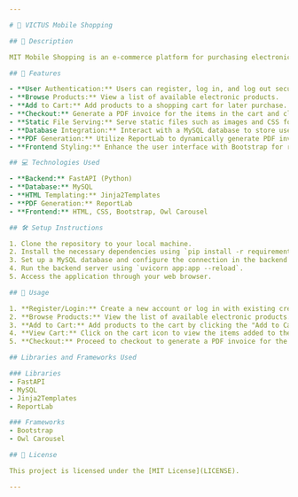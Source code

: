 ```yaml
---

# 🛒 VICTUS Mobile Shopping

## 📝 Description

MIT Mobile Shopping is an e-commerce platform for purchasing electronic products. It provides features for browsing products, adding them to a cart, and generating PDF invoices upon checkout. The application is built using FastAPI for the backend and MySQL for the database, with HTML templates rendered using Jinja2. Additionally, it utilizes Bootstrap for front-end styling and Owl Carousel for product carousels.

## 🌟 Features

- **User Authentication:** Users can register, log in, and log out securely.
- **Browse Products:** View a list of available electronic products.
- **Add to Cart:** Add products to a shopping cart for later purchase.
- **Checkout:** Generate a PDF invoice for the items in the cart and clear the cart upon checkout.
- **Static File Serving:** Serve static files such as images and CSS for a seamless user experience.
- **Database Integration:** Interact with a MySQL database to store user data, product information, and cart contents.
- **PDF Generation:** Utilize ReportLab to dynamically generate PDF invoices with detailed product information.
- **Frontend Styling:** Enhance the user interface with Bootstrap for responsive design and Owl Carousel for product carousels.

## 💻 Technologies Used

- **Backend:** FastAPI (Python)
- **Database:** MySQL
- **HTML Templating:** Jinja2Templates
- **PDF Generation:** ReportLab
- **Frontend:** HTML, CSS, Bootstrap, Owl Carousel

## 🛠️ Setup Instructions

1. Clone the repository to your local machine.
2. Install the necessary dependencies using `pip install -r requirements.txt`.
3. Set up a MySQL database and configure the connection in the backend code.
4. Run the backend server using `uvicorn app:app --reload`.
5. Access the application through your web browser.

## 🚀 Usage

1. **Register/Login:** Create a new account or log in with existing credentials.
2. **Browse Products:** View the list of available electronic products.
3. **Add to Cart:** Add products to the cart by clicking the "Add to Cart" button.
4. **View Cart:** Click on the cart icon to view the items added to the cart.
5. **Checkout:** Proceed to checkout to generate a PDF invoice for the items in the cart.

## Libraries and Frameworks Used

### Libraries
- FastAPI
- MySQL
- Jinja2Templates
- ReportLab

### Frameworks
- Bootstrap
- Owl Carousel

## 📄 License

This project is licensed under the [MIT License](LICENSE).

---
```

